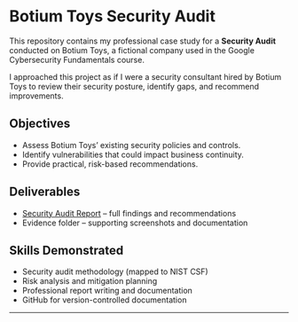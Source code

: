 # Botium Toys Security Audit  

This repository contains my professional case study for a **Security Audit** conducted on Botium Toys, a fictional company used in the Google Cybersecurity Fundamentals course.  

I approached this project as if I were a security consultant hired by Botium Toys to review their security posture, identify gaps, and recommend improvements.  

## Objectives  
- Assess Botium Toys’ existing security policies and controls.  
- Identify vulnerabilities that could impact business continuity.  
- Provide practical, risk-based recommendations.  

## Deliverables  
- [Security Audit Report](SECURITY_AUDIT_REPORT.md) – full findings and recommendations  
- Evidence folder – supporting screenshots and documentation  

## Skills Demonstrated  
- Security audit methodology (mapped to NIST CSF)  
- Risk analysis and mitigation planning  
- Professional report writing and documentation  
- GitHub for version-controlled documentation  

---
